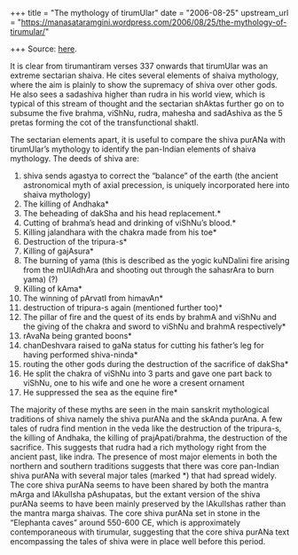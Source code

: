 +++
title = "The mythology of tirumUlar"
date = "2006-08-25"
upstream_url = "https://manasataramgini.wordpress.com/2006/08/25/the-mythology-of-tirumular/"

+++
Source: [here](https://manasataramgini.wordpress.com/2006/08/25/the-mythology-of-tirumular/).

It is clear from tirumantiram verses 337 onwards that tirumUlar was an extreme sectarian shaiva. He cites several elements of shaiva mythology, where the aim is plainly to show the supremacy of shiva over other gods. He also sees a sadashiva higher than rudra in his world view, which is typical of this stream of thought and the sectarian shAktas further go on to subsume the five brahma, viShNu, rudra, mahesha and sadAshiva as the 5 pretas forming the cot of the transfunctional shaktI.

The sectarian elements apart, it is useful to compare the shiva purANa with tirumUlar’s mythology to identify the pan-Indian elements of shaiva mythology. The deeds of shiva are:  
1) shiva sends agastya to correct the “balance” of the earth (the ancient astronomical myth of axial precession, is uniquely incorporated here into shaiva mythology)  
2) The killing of Andhaka\*  
3) The beheading of dakSha and his head replacement.\*  
4) Cutting of brahma’s head and drinking of viShNu’s blood.\*  
5) Killing jalandhara with the chakra made from his toe\*  
6) Destruction of the tripura-s\*  
7) Killing of gajAsura\*  
8) The burning of yama (this is described as the yogic kuNDalini fire arising from the mUlAdhAra and shooting out through the sahasrAra to burn yama) (?)  
9) Killing of kAma\*  
10) The winning of pArvatI from himavAn\*  
11) destruction of tripura-s again (mentioned further too)\*  
12) The pillar of fire and the quest of its ends by brahmA and viShNu and the giving of the chakra and sword to viShNu and brahmA respectively\*  
13) rAvaNa being granted boons\*  
14) chanDeshvara raised to gaNa status for cutting his father’s leg for having performed shiva-ninda\*  
15) routing the other gods during the destruction of the sacrifice of dakSha\*  
16) He split the chakra of viShNu into 3 parts and gave one part back to viShNu, one to his wife and one he wore a cresent ornament  
17) He suppressed the sea as the equine fire\*

The majority of these myths are seen in the main sanskrit mythological traditions of shiva namely the shiva purANa and the skAnda purAna. A few tales of rudra find mention in the veda like the destruction of the tripura-s, the killing of Andhaka, the killing of prajApati/brahma, the destruction of the sacrifice. This suggests that rudra had a rich mythology right from the ancient past, like indra. The presence of most major elements in both the northern and southern traditions suggests that there was core pan-Indian shiva purANa with several major tales
(marked \*) that had spread widely. The core shiva purANa seems to have
been shared by both the mantra mArga and lAkulIsha pAshupatas, but the extant version of the shiva purANa seems to have been mainly preserved by the lAkulIshas rather than the mantra marga shaivas. The core shiva purANa set in stone in the “Elephanta caves” around 550-600 CE, which is approximately contemporaneous with tirumular, suggesting that the core shiva purANa text encompassing the tales of shiva were in place well before this period.

